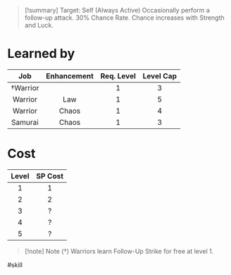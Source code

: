 > [!summary]
>Target: Self (Always Active)
>Occasionally perform a follow-up attack.
>30% Chance Rate.
>Chance increases with Strength and Luck.
# Learned by
|   Job    | Enhancement | Req. Level | Level Cap |
|:--------:|:-----------:|:----------:|:---------:|
| †Warrior |             |     1      |     3     |
| Warrior  |     Law     |     1      |     5     |
| Warrior  |    Chaos    |     1      |     4     |
| Samurai  |    Chaos    |     1      |     3     |
# Cost
| Level | SP Cost |
|:-----:|:-------:|
| 1     | 1      |
| 2     | 2       |
| 3     | ?       |
| 4     | ?       |
| 5     | ?       |

> [!note] Note (†)
> Warriors learn Follow-Up Strike for free at level 1.

#skill 
